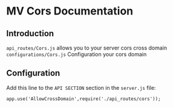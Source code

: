 MV Cors Documentation
==========================

Introduction
-------------

`api_routes/Cors.js` allows you to your server cors cross domain
`configurations/Cors.js` Configuration your cors domain

Configuration
-------------

Add this line to the `API SECTION` section in the `server.js` file:

`app.use('AllowCrossDomain',require('./api_routes/cors'));`
